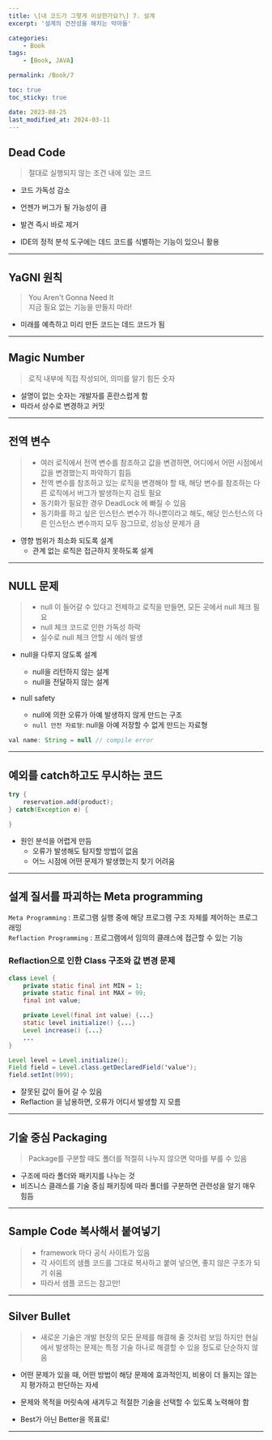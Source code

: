 ```yaml
---
title: \[내 코드가 그렇게 이상한가요?\] 7. 설계
excerpt: '설계의 건전성을 해치는 악마들'

categories:
    - Book
tags:
    - [Book, JAVA]

permalink: /Book/7

toc: true
toc_sticky: true

date: 2023-08-25
last_modified_at: 2024-03-11
---
```


## Dead Code

> 절대로 실행되지 않는 조건 내에 있는 코드

-   코드 가독성 감소
-   언젠가 버그가 될 가능성이 큼

-   발견 즉시 바로 제거
-   IDE의 정적 분석 도구에는 데드 코드를 식별하는 기능이 있으니 활용

---

## YaGNI 원칙

> You Aren't Gonna Need It  
> 지금 필요 없는 기능을 만들지 마라!

-   미래를 예측하고 미리 만든 코드는 데드 코드가 됨

---

## Magic Number

> 로직 내부에 직접 작성되어, 의미를 알기 힘든 숫자

-   설명이 없는 숫자는 개발자를 혼란스럽게 함
-   따라서 상수로 변경하고 커밋

---

## 전역 변수

> -   여러 로직에서 전역 변수를 참조하고 값을 변경하면, 어디에서 어떤 시점에서 값을 변경했는지 파악하기 힘듬
> -   전역 변수를 참조하고 있는 로직을 변경해야 할 때, 해당 변수를 참조하는 다른 로직에서 버그가 발생하는지 검토 필요
> -   동기화가 필요한 경우 DeadLock 에 빠질 수 있음
> -   동기화를 하고 싶은 인스턴스 변수가 하나뿐이라고 해도, 해당 인스턴스의 다른 인스턴스 변수까지 모두 잠그므로, 성능상 문제가 큼

-   영향 범위가 최소화 되도록 설계
    -   관계 없는 로직은 접근하지 못하도록 설계

---

## NULL 문제

> -   null 이 들어갈 수 있다고 전제하고 로직을 만들면, 모든 곳에서 null 체크 필요
> -   null 체크 코드로 인한 가독성 하락
> -   실수로 null 체크 안할 시 에러 발생

-   null을 다루지 않도록 설계

    -   null을 리턴하지 않는 설계
    -   null을 전달하지 않는 설계

-   null safety
    -   null에 의한 오류가 아예 발생하지 않게 만드는 구조
    -   `null 안전 자료형`: null을 아예 저장할 수 없게 만드는 자료형

```java
val name: String = null // compile error
```

---

## 예외를 catch하고도 무시하는 코드

```java
try {
    reservation.add(product);
} catch(Exception e) {

}
```

-   원인 분석을 어렵게 만듬
    -   오류가 발생해도 탐지할 방법이 없음
    -   어느 시점에 어떤 문제가 발생했는지 찾기 어려움

---

## 설계 질서를 파괴하는 Meta programming

`Meta Programming` : 프로그램 실행 중에 해당 프로그램 구조 자체를 제어하는 프로그래밍  
`Reflaction Programming` : 프로그램에서 임의의 클래스에 접근할 수 있는 기능

### Reflaction으로 인한 Class 구조와 값 변경 문제

```java
class Level {
	private static final int MIN = 1;
    private static final int MAX = 99;
	final int value;

    private Level(final int value) {...}
    static level initialize() {...}
    Level increase() {...}
    ...
}
```

```java
Level level = Level.initialize();
Field field = Level.class.getDeclaredField('value');
field.setInt(999);
```

-   잘못된 값이 들어 갈 수 있음
-   Reflaction 을 남용하면, 오류가 어디서 발생할 지 모름

---

## 기술 중심 Packaging

> Package를 구분할 때도 폴더를 적절히 나누지 않으면 악마를 부를 수 있음

-   구조에 따라 폴더와 패키지를 나누는 것
-   비즈니스 클래스를 기술 중심 패키징에 따라 폴더를 구분하면 관련성을 알기 매우 힘듬

---

## Sample Code 복사해서 붙여넣기

> -   framework 마다 공식 사이트가 있음
> -   각 사이트의 샘플 코드를 그대로 복사하고 붙여 넣으면, 좋지 않은 구조가 되기 쉬움
> -   따라서 샘플 코드는 참고만!

---

## Silver Bullet

> -   새로운 기술은 개발 현장의 모든 문제를 해결해 줄 것처럼 보임
>     하지만 현실에서 발생하는 문제는 특정 기술 하나로 해결할 수 있을 정도로 단순하지 않음

-   어떤 문제가 있을 때, 어떤 방법이 해당 문제에 효과적인지, 비용이 더 들지는 않는지 평가하고 판단하는 자세
-   문제와 목적을 머릿속에 새겨두고 적절한 기술을 선택할 수 있도록 노력해야 함

-   Best가 아닌 Better을 목표로!

---
